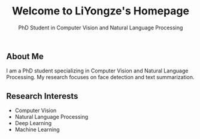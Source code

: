 <!DOCTYPE html>
<html lang="en">
<head>
    <meta charset="UTF-8">
    <meta name="viewport" content="width=device-width, initial-scale=1.0">
    <title>Yongze Li - CV and NLP Research</title>
</head>
<body>
    <header>
        <h1>Welcome to LiYongze's Homepage</h1>
        <p>PhD Student in Computer Vision and Natural Language Processing</p>
    </header>
    <section>
        <h2>About Me</h2>
        <p>I am a PhD student specializing in Computer Vision and Natural Language Processing. My research focuses on face detection and text summarization.</p>
    </section>
    <section>
        <h2>Research Interests</h2>
        <ul>
            <li>Computer Vision</li>
            <li>Natural Language Processing</li>
            <li>Deep Learning</li>
            <li>Machine Learning</li>
        </ul>
    </section>
</body>
</html>
